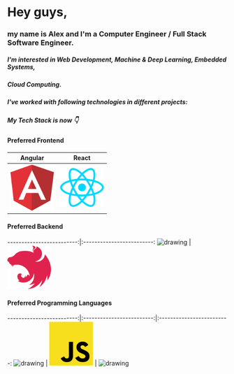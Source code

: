 # Hey guys,

### my name is Alex and I'm a Computer Engineer / Full Stack Software Engineer.
##### I'm interested in Web Development, Machine & Deep Learning, Embedded Systems,
##### Cloud Computing.

##### I've worked with following technologies in different projects:



##### My Tech Stack is now 👇

#### Preferred Frontend
Angular           |  React
:-------------------------:|:-------------------------:
<img src="https://github.com/nik-neg/nik-neg/blob//main/images/angular-icon.svg" alt="drawing" width="100"/> |  <img src="https://github.com/nik-neg/nik-neg/blob//main/images/react.svg" alt="drawing" width="100"/>

#### Preferred Backend
-------------------------:|:-------------------------:
<img src="https://github.com/nik-neg/nik-neg/blob/main/images/nodejs.svg)" alt="drawing" width="100"/> |
<img src="https://github.com/nik-neg/nik-neg/blob/main/images/nestjs.svg" alt="drawing" width="100"/>

#### Preferred Programming Languages
-------------------------:|:-------------------------:|:-------------------------:
<img src="https://github.com/nik-neg/nik-neg/blob/main/images/typescript-icon.svg)" alt="drawing" width="100"/> |
<img src="https://github.com/nik-neg/nik-neg/blob/main/images/javascript.svg" alt="drawing" width="100"/> |
<img src="https://github.com/nik-neg/nik-neg/blob/main/images/python.svg)" alt="drawing" width="100"/>

